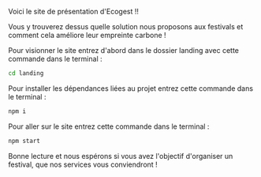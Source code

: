 Voici le site de présentation d'Ecogest !!

Vous y trouverez dessus quelle solution nous proposons aux festivals et comment cela améliore leur empreinte carbone !

Pour visionner le site entrez d'abord dans le dossier landing avec cette commande dans le terminal :

````bash
cd landing
````

Pour installer les dépendances liées au projet entrez cette commande dans le terminal :

````bash
npm i
````

Pour aller sur le site entrez cette commande dans le terminal : 

````bash
npm start
````

Bonne lecture et nous espérons si vous avez l'objectif d'organiser un festival, que nos services vous conviendront !